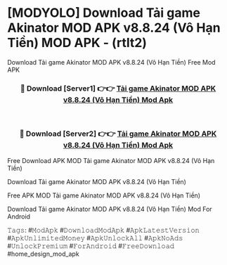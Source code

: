 # [MODYOLO] Download Tải game Akinator MOD APK v8.8.24 (Vô Hạn Tiền) MOD APK - (rtlt2)
Download Tải game Akinator MOD APK v8.8.24 (Vô Hạn Tiền) Free Mod APK

<div align="center">
<h3>🔴 Download [Server1] 👉👉 <a href="https://apk-comot.site?title=Tải_game_Akinator_MOD_APK_v8.8.24_(Vô_Hạn_Tiền)">Tải game Akinator MOD APK v8.8.24 (Vô Hạn Tiền) Mod Apk</a></h3><br>

<h3>🔴 Download [Server2] 👉👉 <a href="https://apk-comot.site?title=Tải_game_Akinator_MOD_APK_v8.8.24_(Vô_Hạn_Tiền)">Tải game Akinator MOD APK v8.8.24 (Vô Hạn Tiền) Mod Apk</a></h3>
</div>


Free Download APK MOD Tải game Akinator MOD APK v8.8.24 (Vô Hạn Tiền)

Download Tải game Akinator MOD APK v8.8.24 (Vô Hạn Tiền) 

Free APK MOD Tải game Akinator MOD APK v8.8.24 (Vô Hạn Tiền) 

Download Tải game Akinator MOD APK v8.8.24 (Vô Hạn Tiền) Mod For Android

𝚃𝚊𝚐𝚜: #𝙼𝚘𝚍𝙰𝚙𝚔 #𝙳𝚘𝚠𝚗𝚕𝚘𝚊𝚍𝙼𝚘𝚍𝙰𝚙𝚔 #𝙰𝚙𝚔𝙻𝚊𝚝𝚎𝚜𝚝𝚅𝚎𝚛𝚜𝚒𝚘𝚗 #𝙰𝚙𝚔𝚄𝚗𝚕𝚒𝚖𝚒𝚝𝚎𝚍𝙼𝚘𝚗𝚎𝚢 #𝙰𝚙𝚔𝚄𝚗𝚕𝚘𝚌𝚔𝙰𝚕𝚕 #𝙰𝚙𝚔𝙽𝚘𝙰𝚍𝚜 #𝚄𝚗𝚕𝚘𝚌𝚔𝙿𝚛𝚎𝚖𝚒𝚞𝚖 #𝙵𝚘𝚛𝙰𝚗𝚍𝚛𝚘𝚒𝚍 #𝙵𝚛𝚎𝚎𝙳𝚘𝚠𝚗𝚕𝚘𝚊𝚍 #home_design_mod_apk